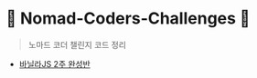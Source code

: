 # 🦾 Nomad-Coders-Challenges 🦾
> 노마드 코더 챌린지 코드 정리

+ [바닐라JS 2주 완성반](https://github.com/leejiwon6315/Nomad-Coders-Code-Challenges/tree/master/바닐라JS%202주%20완성반)
